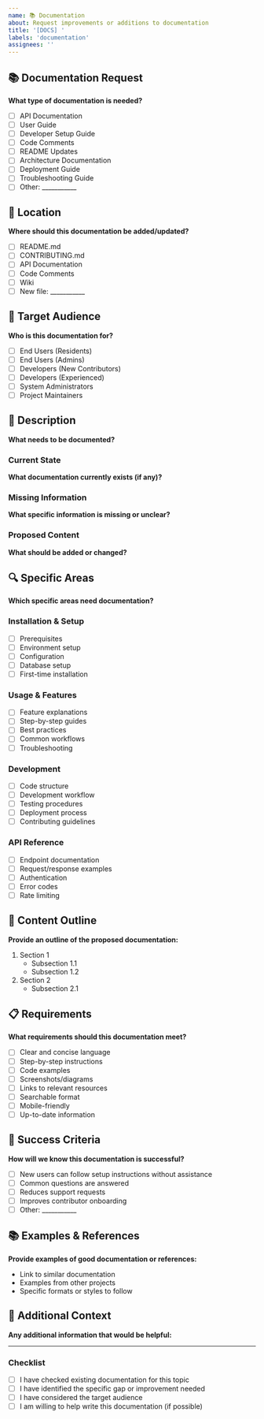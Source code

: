 ```yaml
---
name: 📚 Documentation
about: Request improvements or additions to documentation
title: '[DOCS] '
labels: 'documentation'
assignees: ''
---
```


## 📚 Documentation Request

**What type of documentation is needed?**

- [ ] API Documentation
- [ ] User Guide
- [ ] Developer Setup Guide
- [ ] Code Comments
- [ ] README Updates
- [ ] Architecture Documentation
- [ ] Deployment Guide
- [ ] Troubleshooting Guide
- [ ] Other: ___________

## 📍 Location

**Where should this documentation be added/updated?**

- [ ] README.md
- [ ] CONTRIBUTING.md
- [ ] API Documentation
- [ ] Code Comments
- [ ] Wiki
- [ ] New file: ___________

## 🎯 Target Audience

**Who is this documentation for?**

- [ ] End Users (Residents)
- [ ] End Users (Admins)
- [ ] Developers (New Contributors)
- [ ] Developers (Experienced)
- [ ] System Administrators
- [ ] Project Maintainers

## 📝 Description

**What needs to be documented?**

### Current State
**What documentation currently exists (if any)?**

### Missing Information
**What specific information is missing or unclear?**

### Proposed Content
**What should be added or changed?**

## 🔍 Specific Areas

**Which specific areas need documentation?**

### Installation & Setup
- [ ] Prerequisites
- [ ] Environment setup
- [ ] Configuration
- [ ] Database setup
- [ ] First-time installation

### Usage & Features
- [ ] Feature explanations
- [ ] Step-by-step guides
- [ ] Best practices
- [ ] Common workflows
- [ ] Troubleshooting

### Development
- [ ] Code structure
- [ ] Development workflow
- [ ] Testing procedures
- [ ] Deployment process
- [ ] Contributing guidelines

### API Reference
- [ ] Endpoint documentation
- [ ] Request/response examples
- [ ] Authentication
- [ ] Error codes
- [ ] Rate limiting

## 📖 Content Outline

**Provide an outline of the proposed documentation:**

1. Section 1
   - Subsection 1.1
   - Subsection 1.2
2. Section 2
   - Subsection 2.1

## 📋 Requirements

**What requirements should this documentation meet?**

- [ ] Clear and concise language
- [ ] Step-by-step instructions
- [ ] Code examples
- [ ] Screenshots/diagrams
- [ ] Links to relevant resources
- [ ] Searchable format
- [ ] Mobile-friendly
- [ ] Up-to-date information

## 🎯 Success Criteria

**How will we know this documentation is successful?**

- [ ] New users can follow setup instructions without assistance
- [ ] Common questions are answered
- [ ] Reduces support requests
- [ ] Improves contributor onboarding
- [ ] Other: ___________

## 📚 Examples & References

**Provide examples of good documentation or references:**

- Link to similar documentation
- Examples from other projects
- Specific formats or styles to follow

## 📝 Additional Context

**Any additional information that would be helpful:**

---

### Checklist

- [ ] I have checked existing documentation for this topic
- [ ] I have identified the specific gap or improvement needed
- [ ] I have considered the target audience
- [ ] I am willing to help write this documentation (if possible)